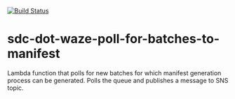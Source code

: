 [![Build Status](https://travis-ci.org/usdot-jpo-sdc-projects/sdc-dot-waze-poll-for-batches-to-manifest.svg?branch=master)](https://travis-ci.org/usdot-jpo-sdc-projects/sdc-dot-waze-poll-for-batches-to-manifest)
# sdc-dot-waze-poll-for-batches-to-manifest
Lambda function that polls for new batches for which manifest generation process can be generated. Polls the queue and publishes a message to SNS topic.
